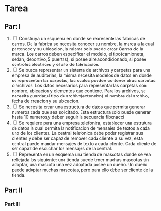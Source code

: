 # Tarea

## Part I

1. <input type="checkbox" /> Construya un esquema en donde se represente las fabricas de carros. De la fabrica se necesita conocer su nombre, la marca a la cual pertenece y su ubicacion, la misma solo puede crear Carros de la marca. Los carros deben especificar el modelo, el tipo(camioneta, sedan, deportivo, 5 puertas), si posee aire acondicionado, si posee controles electricos y el año de fabricacion.
2. <input type="checkbox" /> Se busca representar un sistema de archivos y carpetas para una empresa de auditorias, la misma necesita modelos de datos en donde se representen las carpetas, las cuales pueden contener otras carpetas o archivos. Los datos necesarios para representar las carpetas son: nombre, ubicacion y elementos que contiene. Para los archivos, se necesita guardar,el tipo de archivo(extension) el nombre del archivo, fecha de creacion y su ubicacion.
3. <input type="checkbox" /> Se necesita crear una estructura de datos que permita generar numeros cada que sea solicitado. Esta estructura solo puede generar hasta 10 numeros,y deben seguir la secuencia fibonacci
4. <input type="checkbox" /> Se requiere para una empresa telefonica, establecer una estrutura de datos la cual permita la notificacion de mensajes de textos a cada uno de los clientes. La central telefonica debe poder registrar sus clientes y debe ser capaz de remover cada cliente, a su vez, esta central puede mandar mensajes de texto a cada cliente. Cada cliente de ser capaz de escuchar los mensajes de la central.
5. <input type="checkbox" /> Representa en un esquema una tienda de mascotas donde se vea reflejada los siguiente: una tienda puede tener muchas mascotas sin adoptar, una mascota una vez adoptada posee un dueño. Un dueño puede adoptar muchas mascotas, pero para ello debe ser cliente de la tienda.

## Part II

### Part III
